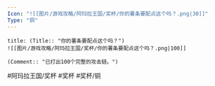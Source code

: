 ```yaml
---
Icon: "![[图片/游戏攻略/阿玛拉王国/奖杯/你的薯条要配点这个吗？.png|30]]"
Type: "铜"
---
```

```ad-common-bronze-trophy
title: (Title:: "你的薯条要配点这个吗？")
![[图片/游戏攻略/阿玛拉王国/奖杯/你的薯条要配点这个吗？.png|100]]

(Comment:: "已打出100个完整的攻击链。")
```

#阿玛拉王国/奖杯 #奖杯 #奖杯/铜
